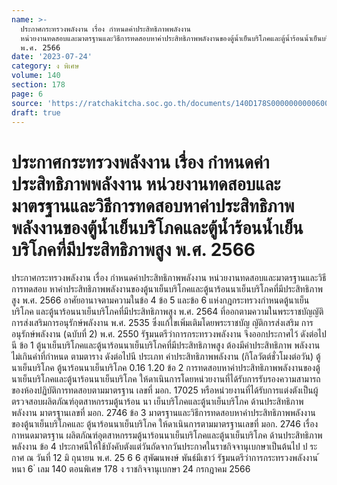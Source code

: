```yaml
---
name: >-
  ประกาศกระทรวงพลังงาน เรื่อง กำหนดค่าประสิทธิภาพพลังงาน
  หน่วยงานทดสอบและมาตรฐานและวิธีการทดสอบหาค่าประสิทธิภาพพลังงานของตู้น้ำเย็นบริโภคและตู้น้ำร้อนน้ำเย็นบริโภคที่มีประสิทธิภาพสูง
  พ.ศ. 2566
date: '2023-07-24'
category: ง พิเศษ
volume: 140
section: 178
page: 6
source: 'https://ratchakitcha.soc.go.th/documents/140D178S0000000000600.pdf'
draft: true
---
```


# ประกาศกระทรวงพลังงาน เรื่อง กำหนดค่าประสิทธิภาพพลังงาน หน่วยงานทดสอบและมาตรฐานและวิธีการทดสอบหาค่าประสิทธิภาพพลังงานของตู้น้ำเย็นบริโภคและตู้น้ำร้อนน้ำเย็นบริโภคที่มีประสิทธิภาพสูง พ.ศ. 2566

ประกาศกระทรวงพลังงาน เรื่อง กำหนดค่าประสิทธิภาพพลังงาน หน่วยงานทดสอบและมาตรฐานและวิธีการทดสอบ หาค่าประสิทธิภาพพลังงานของตู้นาเย็นบริโภคและตู้นาร้อนนาเย็นบริโภคที่มีประสิทธิภาพสูง พ.ศ. 2566 อาศัยอานาจตามความในข้อ 4 ข้อ 5 และข้อ 6 แห่งกฎกระทรวงกำหนดตู้นาเย็นบริโภค และตู้นาร้อนนาเย็นบริโภคที่มีประสิทธิภาพสูง พ.ศ. 2564 ที่ออกตามความในพระราชบัญญัติ การส่งเสริมการอนุรักษ์พลังงาน พ.ศ. 2535 ซึ่งแก้ไขเพิ่มเติมโดยพระราชบัญ ญัติการส่งเสริม การอนุรักษ์พลังงาน (ฉบับที่ 2) พ.ศ. 2550 รัฐมนตรีว่าการกระทรวงพลังงาน จึงออกประกาศไว้ ดังต่อไปนี ข้อ 1 ตู้นาเย็นบริโภคและตู้นาร้อนนาเย็นบริโภคที่มีประสิทธิภาพสูง ต้องมีค่าประสิทธิภาพ พลังงานไม่เกินค่าที่กำหนด ตามตาราง ดังต่อไปนี ประเภท ค่าประสิทธิภาพพลังงาน (กิโลวัตต์ชั่วโมงต่อวัน) ตู้นาเย็นบริโภค ตู้นาร้อนนาเย็นบริโภค 0.16 1.20 ข้อ 2 การทดสอบหาค่าประสิทธิภาพพลังงานของตู้นาเย็นบริโภคและตู้นาร้อนนาเย็นบริโภค ให้ดาเนินการโดยหน่วยงานที่ได้รับการรับรองความสามารถของห้องปฏิบัติการทดสอบตามมาตรฐาน เลขที่ มอก. 17025 หรือหน่วยงานที่ได้รับการแต่งตังเป็นผู้ตรวจสอบผลิตภัณฑ์อุตสาหกรรมตู้นาร้อน นา เย็นบริโภคและตู้นาเย็นบริโภค ด้านประสิทธิภาพพลังงาน มาตรฐานเลขที่ มอก. 2746 ข้อ 3 มาตรฐานและวิธีการทดสอบหาค่าประสิทธิภาพพลังงานของตู้นาเย็นบริโภคและ ตู้นาร้อนนาเย็นบริโภค ให้ดาเนินการตามมาตรฐานเลขที่ มอก. 2746 เรื่อง กาหนดมาตรฐาน ผลิตภัณฑ์อุตสาหกรรมตู้นาร้อนนาเย็นบริโภคและตู้นาเย็นบริโภค ด้านประสิทธิภาพพลังงาน ข้อ 4 ประกาศนีให้ใช้บังคับตังแต่วันถัดจากวันประกาศในราชกิจจานุเบกษาเป็นต้นไป ป ระกาศ ณ วันที่ 12 มิ ถุนายน พ.ศ. 25 6 6 สุพัฒนพงษ์ พันธ์มีเชาว์ รัฐมนตรีว่าการกระทรวงพลังงาน ้ หนา 6 ่ เลม 140 ตอนพิเศษ 178 ง ราชกิจจานุเบกษา 24 กรกฎาคม 2566
